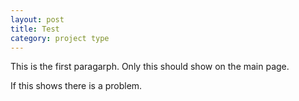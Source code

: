 ```yaml
---
layout: post
title: Test
category: project type
---
```


This is the first paragarph. Only this should show on the main page.

If this shows there is a problem.

